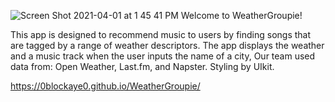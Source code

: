 ![Screen Shot 2021-04-01 at 1 45 41 PM](https://user-images.githubusercontent.com/77707292/113517757-9b8f2b80-9547-11eb-9966-2ee748f6b766.png)
Welcome to WeatherGroupie!

This app is designed to recommend music to users by finding songs that are tagged by a range of weather descriptors. 
The app displays the weather and a music track when the user inputs the name of a city,
Our team used data from: Open Weather, Last.fm, and Napster. Styling by UIkit.




https://0blockaye0.github.io/WeatherGroupie/
